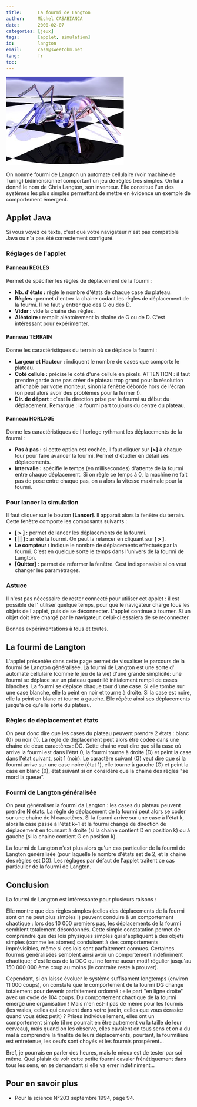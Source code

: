 ```yaml
---
title:      La fourmi de Langton
author:     Michel CASABIANCA
date:       2000-02-07
categories: [jeux]
tags:       [applet, simulation]
id:         langton
email:      casa@sweetohm.net
lang:       fr
toc:        
---
```


![](langton.titre.png)

On nomme fourmi de Langton un automate cellulaire (voir machine de Turing) bidimensionnel comportant un jeu de règles très simples. On lui a donné le nom de Chris Langton, son inventeur. Elle constitue l'un des systèmes les plus simples permettant de mettre en évidence un exemple de comportement émergent.

<!--more-->

Applet Java
-----------

<applet code="Fourmi.class" codebase="../java/langton" width="220" height="300">
<p>Si vous voyez ce texte, c'est que votre navigateur n'est 
pas compatible Java ou n'a pas été correctement configuré.</p>
</applet>

### Réglages de l'applet

#### Panneau REGLES

Permet de spécifier les règles de déplacement de la fourmi :

- **Nb. d'états :** règle le nombre d'états de chaque case du plateau.
- **Règles :** permet d'entrer la chaine codant les règles de
  déplacement de la fourmi. Il ne faut y entrer que des G ou des D.
- **Vider :** vide la chaine des règles.
- **Aléatoire :** remplit aléatoirement la chaine de G ou de D. C'est
  intéressant pour expérimenter.

#### Panneau TERRAIN

Donne les caractéristiques du terrain où se déplace la fourmi :

- **Largeur et Hauteur :** indiquent le nombre de cases que comporte
  le plateau.
- **Coté cellule :** précise le coté d'une cellule en pixels.
  ATTENTION : il faut prendre garde à ne pas créer de plateau trop
  grand pour la résolution affichable par votre moniteur, sinon la
  fenètre déborde hors de l'écran (on peut alors avoir des problèmes
  pour la fermer !).
- **Dir. de départ :** c'est la direction prise par la fourmi au début
  du déplacement. Remarque : la fourmi part toujours du centre du
  plateau.

#### Panneau HORLOGE

Donne les caractéristiques de l'horloge rythmant les déplacements de la
fourmi :

- **Pas à pas :** si cette option est cochée, il faut cliquer sur
  **[\>]** à chaque tour pour faire avancer la fourmi. Permet
  d'étudier en détail ses déplacements.
- **Intervalle :** spécifie le temps (en millisecondes) d'attente de
  la fourmi entre chaque déplacement. Si on règle ce temps à 0, la
  machine ne fait pas de pose entre chaque pas, on a alors la vitesse
  maximale pour la fourmi.

### Pour lancer la simulation

Il faut cliquer sur le bouton **[Lancer]**. Il apparait alors la fenètre
du terrain. Cette fenètre comporte les composants suivants :

- **[ \> ] :** permet de lancer les déplacements de la fourmi.
- **[ || ] :** arrète la fourmi. On peut la relancer en cliquant sur
  **[ \> ]**.
- **Le compteur :** indique le nombre de déplacements effectués par la
  fourmi. C'est en quelque sorte le temps dans l'univers de la fourmi
  de Langton.
- **[Quitter] :** permet de refermer la fenètre. Cest indispensable si
  on veut changer les paramétrages.

### Astuce

Il n'est pas nécessaire de rester connecté pour utiliser cet applet : il
est possible de l' utiliser quelque temps, pour que le navigateur charge
tous les objets de l'applet, puis de se déconnecter. L'applet continue à
tourner. Si un objet doit être chargé par le navigateur, celui-ci
essaiera de se reconnecter.

Bonnes expérimentations à tous et toutes.

La fourmi de Langton
--------------------

L'applet présentée dans cette page permet de visualiser le parcours de
la fourmi de Langton généralisée. La fourmi de Langton est une sorte d'
automate cellulaire (comme le jeu de la vie) d'une grande simplicité:
une fourmi se déplace sur un plateau quadrillé initialement rempli de
cases blanches. La fourmi se déplace chaque tour d'une case. Si elle
tombe sur une case blanche, elle la peint en noir et tourne à droite. Si
la case est noire, elle la peint en blanc et tourne à gauche. Elle
répète ainsi ses déplacements jusqu'à ce qu'elle sorte du plateau.

### Règles de déplacement et états

On peut donc dire que les cases du plateau peuvent prendre 2 états :
blanc (0) ou noir (1). La règle de déplacement peut alors être codée
dans une chaine de deux caractères : DG. Cette chaine veut dire que si
la case où arrive la fourmi est dans l'état 0, la fourmi tourne à droite
(D) et peint la case dans l'état suivant, soit 1 (noir). Le caractère
suivant (G) veut dire que si la fourmi arrive sur une case noire (état
1), elle tourne à gauche (G) et peint la case en blanc (0), état suivant
si on considère que la chaine des règles "se mord la queue".

### Fourmi de Langton généralisée

On peut généraliser la fourmi da Langton : les cases du plateau peuvent
prendre N états. La règle de déplacement de la fourmi peut alors se
coder sur une chaine de N caractères. Si la fourmi arrive sur une case à
l'état k, alors la case passe à l'état k+1 et la fourmi change de
direction de déplacement en tournant à droite (si la chaine contient D
en position k) ou à gauche (si la chaine contient G en position k).

La fourmi de Langton n'est plus alors qu'un cas particulier de la fourmi
de Langton généralisée (pour laquelle le nombre d'états est de 2, et la
chaine des règles est DG). Les réglages par défaut de l'applet traitent
ce cas particulier de la fourmi de Langton.

Conclusion
----------

La fourmi de Langton est intéressante pour plusieurs raisons :

Elle montre que des règles simples (celles des déplacements de la fourmi
sont on ne peut plus simples !) peuvent conduire à un comportement
chaotique : lors des 10 000 premiers pas, les déplacements de la fourmi
semblent totalement désordonnés. Cette simple constatation permet de
comprendre que des lois physiques simples qui s'appliquent à des objets
simples (comme les atomes) conduisent à des comportements imprévisibles,
même si ces lois sont parfaitement connues. Certaines fourmis
généralisées semblent ainsi avoir un comportement indéfiniment
chaotique; c'est le cas de la DGG qui ne forme aucun motif régulier
jusqu'au 150 000 000 ème coup au moins (le contraire reste à prouver).

Cependant, si on laisse évoluer le système suffisament longtemps
(environ 11 000 coups), on constate que le comportement de la fourmi DG
change totalement pour devenir parfaitement ordonné : elle part "en
ligne droite" avec un cycle de 104 coups. Du comportement chaotique de
la fourmi émerge une organisation ! Mais n'en est-il pas de même pour
les fourmis (les vraies, celles qui cavalent dans votre jardin, celles
que vous écrasiez quand vous étiez petit) ? Prises individuellement,
elles ont un comportement simple (il ne pourrait en être autrement vu la
taille de leur cerveau), mais quand on les observe, elles cavalent en
tous sens et on a du mal à comprendre la finalité de leurs déplacements,
pourtant, la fourmilière est entretenue, les oeufs sont choyés et les
fourmis prospèrent...

Bref, je pourrais en parler des heures, mais le mieux est de tester par
soi même. Quel plaisir de voir cette petite fourmi cavaler
frénétiquement dans tous les sens, en se demandant si elle va errer
indéfiniment...

Pour en savoir plus
-------------------

- Pour la science N°203 septembre 1994, page 94.

